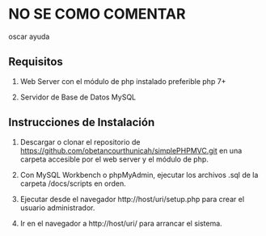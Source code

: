 # NO SE COMO COMENTAR
oscar ayuda

## Requisitos

1. Web Server con el módulo de php instalado preferible php 7+

2. Servidor de Base de Datos MySQL 

## Instrucciones de Instalación

1. Descargar o clonar el repositorio de https://github.com/obetancourthunicah/simplePHPMVC.git en una carpeta accesible por el web server y el módulo de php.

2. Con MySQL Workbench o phpMyAdmin, ejecutar los archivos .sql de la carpeta /docs/scripts en orden.

3. Ejecutar desde el navegador http://host/uri/setup.php para crear el usuario administrador.

4. Ir en el navegador a http://host/uri/ para arrancar el sistema.
